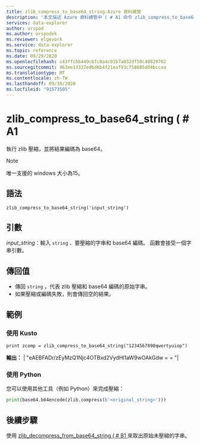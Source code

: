 ```yaml
---
title: zlib_compress_to_base64_string-Azure 資料總管
description: '本文描述 Azure 資料總管中 ( # A1 命令 zlib_compress_to_base64_string。'
services: data-explorer
author: orspod
ms.author: orspodek
ms.reviewer: elgevork
ms.service: data-explorer
ms.topic: reference
ms.date: 09/29/2020
ms.openlocfilehash: c43ffcbb449c6fc8a4c01b7a032df50c40829702
ms.sourcegitcommit: 463ee13337ed6d6b4f21eaf93cf58885d04bccaa
ms.translationtype: MT
ms.contentlocale: zh-TW
ms.lasthandoff: 09/30/2020
ms.locfileid: "91573505"
---
```

# <a name="zlib_compress_to_base64_string"></a>zlib_compress_to_base64_string ( # A1

執行 zlib 壓縮，並將結果編碼為 base64。

> [!NOTE]
> 唯一支援的 windows 大小為15。

## <a name="syntax"></a>語法

`zlib_compress_to_base64_string('input_string')`

## <a name="arguments"></a>引數

*input_string*：輸入 `string` 、要壓縮的字串和 base64 編碼。 函數會接受一個字串引數。

## <a name="returns"></a>傳回值

* 傳回 `string` ，代表 zlib 壓縮和 base64 編碼的原始字串。 
* 如果壓縮或編碼失敗，則會傳回空的結果。

## <a name="example"></a>範例

### <a name="using-kusto"></a>使用 Kusto

```kusto
print zcomp = zlib_compress_to_base64_string("1234567890qwertyuiop")
```

**輸出：** | "eAEBFADr/zEyMzQ1Njc4OTBxd2VydHl1aW9wOAkGdw = = "|

### <a name="using-python"></a>使用 Python

您可以使用其他工具（例如 Python）來完成壓縮： 

```python
print(base64.b64encode(zlib.compress(b'<original_string>')))
```

## <a name="next-steps"></a>後續步驟

使用 [zlib_decompress_from_base64_string ( # B1 ](zlib-base64-decompress.md) 來取出原始未壓縮的字串。